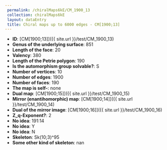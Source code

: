 ```yaml
--- 
 permalink: /chiralMaps6kE/CM_1900_13 
 collection: chiralMaps6kE
 layout: dataEntry
 title: Chiral maps up to 6000 edges - CM[1900;13]
---
```


- **ID**: [CM[1900;13]]({{ site.url }}/test/CM_1900_13)
- **Genus of the underlying surface**: 851
- **Length of the face**: 20
- **Valency**: 380
- **Length of the Petrie polygon**: 190
- **Is the automorphism group solvable?**: S
- **Number of vertices**: 10
- **Number of edges**: 1900
- **Number of faces**: 190
- **The map is self-**: none
- **Dual map**: [CM[1900;15]]({{ site.url }}/test/CM_1900_15)
- **Mirror (enantihomorphic) map**: [CM[1900;14]]({{ site.url }}/test/CM_1900_14)
- **Dual of the mirror image**: [CM[1900;16]]({{ site.url }}/test/CM_1900_16)
- **Z_q-Exponent?**: 2
- **No idea**:  191:14
- **No idea**: Y
- **No idea**: N
- **Skeleton**: Sk(10;3)^95
- **Some other kind of skeleton**: nan
